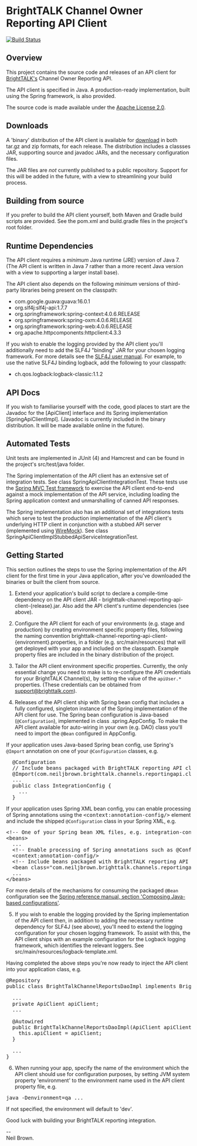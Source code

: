 # BrightTALK Channel Owner Reporting API Client

[![Build Status](https://travis-ci.org/neiljbrown/brighttalk-channel-reporting-api-client.svg?branch=master)](https://travis-ci.org/neiljbrown/brighttalk-channel-reporting-api-client)

## Overview
This project contains the source code and releases of an API client for [BrightTALK's](https://www.brighttalk.com/) 
Channel Owner Reporting API.

The API client is specified in Java. A production-ready implementation, built using the Spring framework, is also 
provided.  

The source code is made available under the [Apache License 2.0](http://en.wikipedia.org/wiki/Apache_License). 

## Downloads
A 'binary' distribution of the API client is available for [download](https://github.com/neiljbrown/brighttalk-channel-reporting-api-client/releases) in both tar.gz and zip formats, for each release. The distribution includes a classses JAR, supporting 
source and javadoc JARs, and the necessary configuration files.   
  
The JAR files are _not_ currently published to a public repository. Support for this will be added in the future, with a 
view to streamlining your build process.   

## Building from source
If you prefer to build the API client yourself, both Maven and Gradle build scripts are provided. See the pom.xml and 
build.gradle files in the project's root folder.

## Runtime Dependencies
The API client requires a _minimum_ Java runtime (JRE) version of Java 7. (The API client is written in Java 7 rather 
than a more recent Java version with a view to supporting a larger install base).

The API client also depends on the following _minimum_ versions of third-party libraries being present on the 
classpath: 

* com.google.guava:guava:16.0.1
* org.slf4j:slf4j-api:1.7.7
* org.springframework:spring-context:4.0.6.RELEASE
* org.springframework:spring-oxm:4.0.6.RELEASE 
* org.springframework:spring-web:4.0.6.RELEASE
* org.apache.httpcomponents:httpclient:4.3.3
 
If you wish to enable the logging provided by the API client you'll additionally need to add the SLF4J "binding" JAR for 
your chosen logging framework. For more details see the [SLF4J user manual](http://www.slf4j.org/manual.html). For 
example, to use the native SLF4J binding logback, add the following to your classpath:

* ch.qos.logback:logback-classic:1.1.2  

## API Docs
If you wish to familiarise yourself with the code, good places to start are the Javadoc for the [ApiClient] interface 
and its Spring implementation [SpringApiClientImpl]. (Javadoc is currently included in the binary distribution. It 
will be made available online in the future).

## Automated Tests
Unit tests are implemented in JUnit (4) and Hamcrest and can be found in the project's src/test/java folder.

The Spring implementation of the API client has an extensive set of integration tests. See class 
SpringApiClientIntegrationTest. These tests use the 
[Spring MVC Test framework](http://docs.spring.io/spring/docs/current/spring-framework-reference/htmlsingle/#spring-mvc-test-framework) 
to exercise the API client end-to-end against a mock implementation of the API service, including loading the Spring 
application context and unmarshalling of canned API responses.

The Spring implementation also has an additional set of integrations tests which serve to test the production 
implementation of the API client's underlying HTTP client in conjunction with a stubbed API server (implemented using 
[WireMock](http://wiremock.org/)). See class SpringApiClientImplStubbedApiServiceIntegrationTest.     

## Getting Started
This section outlines the steps to use the Spring implementation of the API client for the first time in your Java 
application, after you've downloaded the binaries or built the client from source.

1) Extend your application's build script to declare a compile-time dependency on the API client JAR - 
brighttalk-channel-reporting-api-client-{release}.jar. Also add the API client's runtime dependencies (see above).

2) Configure the API client for each of your environments (e.g. stage and production) by creating environment specific 
property files, following the naming convention brighttalk-channel-reporting-api-client-{environment}.properties, in a 
folder (e.g. src/main/resources) that will get deployed with your app and included on the classpath. Example property 
files are included in the binary distribution of the project.

3) Tailor the API client environment specific properties. Currently, the only essential change you need to make 
is to re-configure the API credentials for your BrightTALK Channel(s), by setting the value of the `apiUser.*` properties. 
(These credentials can be obtained from <support@brighttalk.com>). 

4) Releases of the API client ship with Spring bean config that includes a fully configured, singleton instance of the 
Spring implementation of the API client for use. The Spring bean configuration is Java-based (`@Configuration`), 
implemented in class .spring.AppConfig. To make the API client available for auto-wiring in your own (e.g. DAO) class 
you'll need to import the `@Bean` configured in AppConfig.

If your application uses Java-based Spring bean config, use Spring's `@Import` annotation on one of your `@Configuration` 
classes, e.g. 

<pre>
  @Configuration  
  // Include beans packaged with BrightTALK reporting API client, to get a fully configured instance of ApiClient  
  @Import(com.neiljbrown.brighttalk.channels.reportingapi.client.spring.AppConfig.class)  
  ...  
  public class IntegrationConfig {  
    ...  
  }
</pre>

If your application uses Spring XML bean config, you can enable processing of Spring annotations using the <tt>&lt;context:annotation-config/></tt> element and include the shipped `@Configuration` class in your Spring XML, e.g.
<pre>
&lt;!-- One of your Spring bean XML files, e.g. integration-config.xml -->
&lt;beans>
  ...
  &lt;!-- Enable processing of Spring annotations such as @Configuration -->
  &lt;context:annotation-config/>
  &lt;!-- Include beans packaged with BrightTALK reporting API client, to get a fully configured instance of ApiClient -->
  &lt;bean class="com.neiljbrown.brighttalk.channels.reportingapi.client.spring.AppConfig"/>  
  ...
&lt;/beans>
</pre>

For more details of the mechanisms for consuming the packaged `@Bean` configuration see the 
[Spring reference manual, section 'Composing Java-based configurations'](http://docs.spring.io/spring/docs/current/spring-framework-reference/htmlsingle/#beans-java-composing-configuration-classes).

5) If you wish to enable the logging provided by the Spring implementation of the API client then, in addition to 
adding the necessary runtime dependency for SLF4J (see above), you'll need to extend the logging configuration for your 
chosen logging framework. To assist with this, the API client ships with an example configuration for the Logback 
logging framework, which identifies the relevant loggers. See src/main/resources/logback-template.xml. 

Having completed the above steps you're now ready to inject the API client into your application class, e.g. 
<pre>
@Repository
public class BrightTalkChannelReportsDaoImpl implements BrightTalkChannelReportsDao {

  ...
  private ApiClient apiClient;
  ...

  @Autowired
  public BrightTalkChannelReportsDaoImpl(ApiClient apiClient) {
    this.apiClient = apiClient;
  }
  
  ...
}
</pre>

6) When running your app, specify the name of the environment which the API client should use for configuration 
purposes, by setting JVM system property 'environment' to the environment name used in the API client property file, 
e.g. 
<pre>java -Denvironment=qa ...</pre> 
If not specified, the environment will default to 'dev'.

Good luck with building your BrightTALK reporting integration. 
   
--    
Neil Brown.